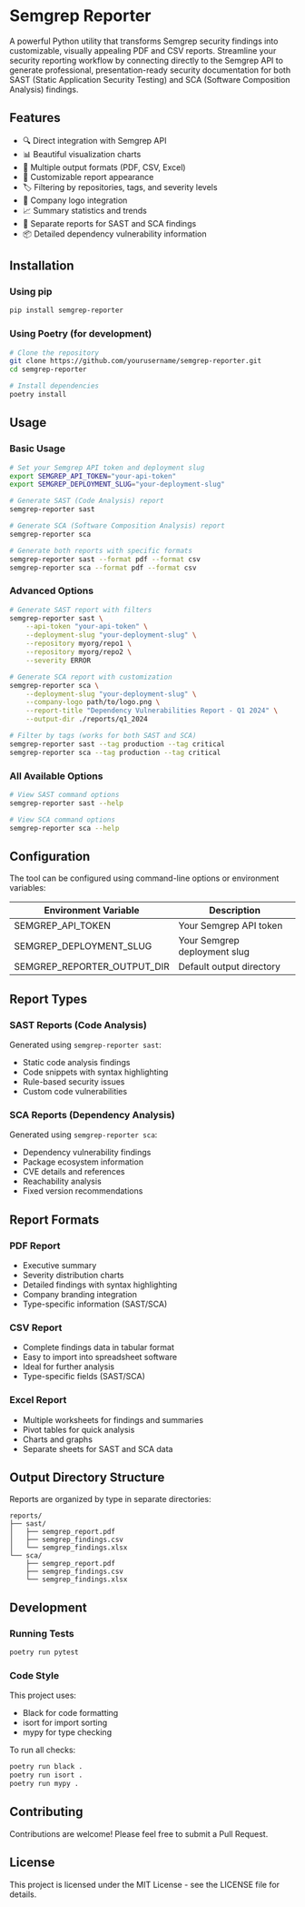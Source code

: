 # Semgrep Reporter

A powerful Python utility that transforms Semgrep security findings into customizable, visually appealing PDF and CSV reports. Streamline your security reporting workflow by connecting directly to the Semgrep API to generate professional, presentation-ready security documentation for both SAST (Static Application Security Testing) and SCA (Software Composition Analysis) findings.

## Features

- 🔍 Direct integration with Semgrep API
- 📊 Beautiful visualization charts
- 📑 Multiple output formats (PDF, CSV, Excel)
- 🎨 Customizable report appearance
- 🏷️ Filtering by repositories, tags, and severity levels
- 🎯 Company logo integration
- 📈 Summary statistics and trends
- 🔐 Separate reports for SAST and SCA findings
- 📦 Detailed dependency vulnerability information

## Installation

### Using pip

```bash
pip install semgrep-reporter
```

### Using Poetry (for development)

```bash
# Clone the repository
git clone https://github.com/yourusername/semgrep-reporter.git
cd semgrep-reporter

# Install dependencies
poetry install
```

## Usage

### Basic Usage

```bash
# Set your Semgrep API token and deployment slug
export SEMGREP_API_TOKEN="your-api-token"
export SEMGREP_DEPLOYMENT_SLUG="your-deployment-slug"

# Generate SAST (Code Analysis) report
semgrep-reporter sast

# Generate SCA (Software Composition Analysis) report
semgrep-reporter sca

# Generate both reports with specific formats
semgrep-reporter sast --format pdf --format csv
semgrep-reporter sca --format pdf --format csv
```

### Advanced Options

```bash
# Generate SAST report with filters
semgrep-reporter sast \
    --api-token "your-api-token" \
    --deployment-slug "your-deployment-slug" \
    --repository myorg/repo1 \
    --repository myorg/repo2 \
    --severity ERROR

# Generate SCA report with customization
semgrep-reporter sca \
    --deployment-slug "your-deployment-slug" \
    --company-logo path/to/logo.png \
    --report-title "Dependency Vulnerabilities Report - Q1 2024" \
    --output-dir ./reports/q1_2024

# Filter by tags (works for both SAST and SCA)
semgrep-reporter sast --tag production --tag critical
semgrep-reporter sca --tag production --tag critical
```

### All Available Options

```bash
# View SAST command options
semgrep-reporter sast --help

# View SCA command options
semgrep-reporter sca --help
```

## Configuration

The tool can be configured using command-line options or environment variables:

| Environment Variable | Description |
|---------------------|-------------|
| SEMGREP_API_TOKEN | Your Semgrep API token |
| SEMGREP_DEPLOYMENT_SLUG | Your Semgrep deployment slug |
| SEMGREP_REPORTER_OUTPUT_DIR | Default output directory |

## Report Types

### SAST Reports (Code Analysis)
Generated using `semgrep-reporter sast`:
- Static code analysis findings
- Code snippets with syntax highlighting
- Rule-based security issues
- Custom code vulnerabilities

### SCA Reports (Dependency Analysis)
Generated using `semgrep-reporter sca`:
- Dependency vulnerability findings
- Package ecosystem information
- CVE details and references
- Reachability analysis
- Fixed version recommendations

## Report Formats

### PDF Report
- Executive summary
- Severity distribution charts
- Detailed findings with syntax highlighting
- Company branding integration
- Type-specific information (SAST/SCA)

### CSV Report
- Complete findings data in tabular format
- Easy to import into spreadsheet software
- Ideal for further analysis
- Type-specific fields (SAST/SCA)

### Excel Report
- Multiple worksheets for findings and summaries
- Pivot tables for quick analysis
- Charts and graphs
- Separate sheets for SAST and SCA data

## Output Directory Structure

Reports are organized by type in separate directories:

```
reports/
├── sast/
│   ├── semgrep_report.pdf
│   ├── semgrep_findings.csv
│   └── semgrep_findings.xlsx
└── sca/
    ├── semgrep_report.pdf
    ├── semgrep_findings.csv
    └── semgrep_findings.xlsx
```

## Development

### Running Tests

```bash
poetry run pytest
```

### Code Style

This project uses:
- Black for code formatting
- isort for import sorting
- mypy for type checking

To run all checks:

```bash
poetry run black .
poetry run isort .
poetry run mypy .
```

## Contributing

Contributions are welcome! Please feel free to submit a Pull Request.

## License

This project is licensed under the MIT License - see the LICENSE file for details.

